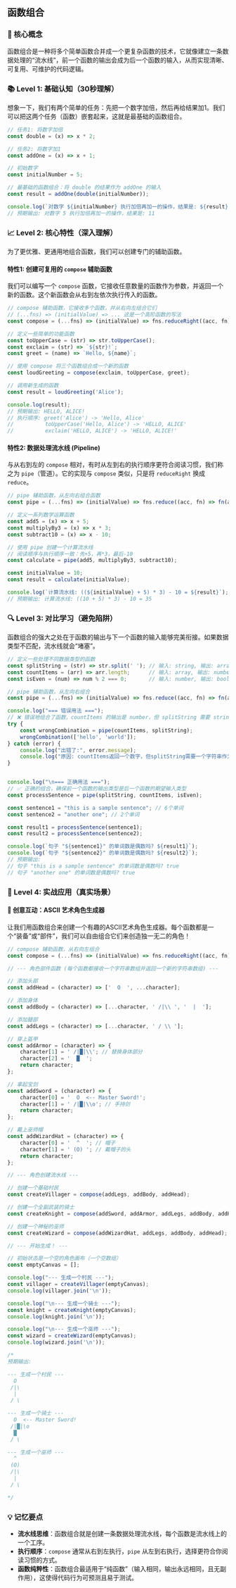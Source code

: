 ## 函数组合

### 🎯 核心概念
函数组合是一种将多个简单函数合并成一个更复杂函数的技术，它就像建立一条数据处理的“流水线”，前一个函数的输出会成为后一个函数的输入，从而实现清晰、可复用、可维护的代码逻辑。

### 📚 Level 1: 基础认知（30秒理解）
想象一下，我们有两个简单的任务：先把一个数字加倍，然后再给结果加1。我们可以把这两个任务（函数）嵌套起来，这就是最基础的函数组合。

```javascript
// 任务1: 将数字加倍
const double = (x) => x * 2;

// 任务2: 将数字加1
const addOne = (x) => x + 1;

// 初始数字
const initialNumber = 5;

// 最基础的函数组合：将 double 的结果作为 addOne 的输入
const result = addOne(double(initialNumber));

console.log(`对数字 ${initialNumber} 执行加倍再加一的操作，结果是: ${result}`);
// 预期输出: 对数字 5 执行加倍再加一的操作，结果是: 11
```

### 📈 Level 2: 核心特性（深入理解）
为了更优雅、更通用地组合函数，我们可以创建专门的辅助函数。

#### 特性1: 创建可复用的 `compose` 辅助函数
我们可以编写一个 `compose` 函数，它接收任意数量的函数作为参数，并返回一个新的函数。这个新函数会从右到左依次执行传入的函数。

```javascript
// compose 辅助函数，它接收多个函数，并从右向左组合它们
// (...fns) => (initialValue) => ... 这是一个高阶函数的写法
const compose = (...fns) => (initialValue) => fns.reduceRight((acc, fn) => fn(acc), initialValue);

// 定义一些简单的功能函数
const toUpperCase = (str) => str.toUpperCase();
const exclaim = (str) => `${str}!`;
const greet = (name) => `Hello, ${name}`;

// 使用 compose 将三个函数组合成一个新的函数
const loudGreeting = compose(exclaim, toUpperCase, greet);

// 调用新生成的函数
const result = loudGreeting('Alice');

console.log(result);
// 预期输出: HELLO, ALICE!
// 执行顺序: greet('Alice') -> 'Hello, Alice'
//          toUpperCase('Hello, Alice') -> 'HELLO, ALICE'
//          exclaim('HELLO, ALICE') -> 'HELLO, ALICE!'
```

#### 特性2: 数据处理流水线 (Pipeline)
与从右到左的 `compose` 相对，有时从左到右的执行顺序更符合阅读习惯，我们称之为 `pipe`（管道）。它的实现与 `compose` 类似，只是将 `reduceRight` 换成 `reduce`。

```javascript
// pipe 辅助函数，从左向右组合函数
const pipe = (...fns) => (initialValue) => fns.reduce((acc, fn) => fn(acc), initialValue);

// 定义一系列数学运算函数
const add5 = (x) => x + 5;
const multiplyBy3 = (x) => x * 3;
const subtract10 = (x) => x - 10;

// 使用 pipe 创建一个计算流水线
// 阅读顺序与执行顺序一致：先+5，再*3，最后-10
const calculate = pipe(add5, multiplyBy3, subtract10);

const initialValue = 10;
const result = calculate(initialValue);

console.log(`计算流水线: ((${initialValue} + 5) * 3) - 10 = ${result}`);
// 预期输出: 计算流水线: ((10 + 5) * 3) - 10 = 35
```

### 🔍 Level 3: 对比学习（避免陷阱）
函数组合的强大之处在于函数的输出与下一个函数的输入能够完美衔接。如果数据类型不匹配，流水线就会“堵塞”。

```javascript
// 定义一些处理不同数据类型的函数
const splitString = (str) => str.split(' '); // 输入: string, 输出: array
const countItems = (arr) => arr.length;      // 输入: array, 输出: number
const isEven = (num) => num % 2 === 0;       // 输入: number, 输出: boolean

// pipe 辅助函数，从左向右组合
const pipe = (...fns) => (initialValue) => fns.reduce((acc, fn) => fn(acc), initialValue);

console.log("=== 错误用法 ===");
// ❌ 错误地组合了函数，countItems 的输出是 number，但 splitString 需要 string
try {
    const wrongCombination = pipe(countItems, splitString);
    wrongCombination(['hello', 'world']);
} catch (error) {
    console.log("出错了:", error.message);
    console.log("原因: countItems返回一个数字，但splitString需要一个字符串作为输入，导致 .split() 方法不存在而出错。");
}


console.log("\n=== 正确用法 ===");
// ✅ 正确的组合，确保前一个函数的输出类型是后一个函数的期望输入类型
const processSentence = pipe(splitString, countItems, isEven);

const sentence1 = "this is a sample sentence"; // 6个单词
const sentence2 = "another one"; // 2个单词

const result1 = processSentence(sentence1);
const result2 = processSentence(sentence2);

console.log(`句子 "${sentence1}" 的单词数是偶数吗? ${result1}`);
console.log(`句子 "${sentence2}" 的单词数是偶数吗? ${result2}`);
// 预期输出:
// 句子 "this is a sample sentence" 的单词数是偶数吗? true
// 句子 "another one" 的单词数是偶数吗? true
```

### 🚀 Level 4: 实战应用（真实场景）
#### 🎨 创意互动：ASCII 艺术角色生成器

让我们用函数组合来创建一个有趣的ASCII艺术角色生成器。每个函数都是一个“装备”或“部件”，我们可以自由组合它们来创造独一无二的角色！

```javascript
// compose 辅助函数，从右向左组合
const compose = (...fns) => (initialValue) => fns.reduceRight((acc, fn) => fn(acc), initialValue);

// --- 角色部件函数 (每个函数都接收一个字符串数组并返回一个新的字符串数组) ---

// 添加头部
const addHead = (character) => ['  O  ', ...character];

// 添加身体
const addBody = (character) => [...character, ' /|\\ ', '  |  '];

// 添加腿部
const addLegs = (character) => [...character, ' / \\ '];

// 穿上盔甲
const addArmor = (character) => {
    character[1] = ' /|█|\\'; // 替换身体部分
    character[2] = '  █  ';
    return character;
};

// 拿起宝剑
const addSword = (character) => {
    character[0] = '  O  <-- Master Sword!';
    character[1] = ' /|█|\\o'; // 手持剑
    return character;
};

// 戴上巫师帽
const addWizardHat = (character) => {
    character[0] = '  ^  '; // 帽子
    character[1] = ' (O) '; // 戴帽子的头
    return character;
};

// --- 角色创建流水线 ---

// 创建一个基础村民
const createVillager = compose(addLegs, addBody, addHead);

// 创建一个全副武装的骑士
const createKnight = compose(addSword, addArmor, addLegs, addBody, addHead);

// 创建一个神秘的巫师
const createWizard = compose(addWizardHat, addLegs, addBody, addHead);

// --- 开始生成！ ---

// 初始状态是一个空的角色画布（一个空数组）
const emptyCanvas = [];

console.log("--- 生成一个村民 ---");
const villager = createVillager(emptyCanvas);
console.log(villager.join('\n'));

console.log("\n--- 生成一个骑士 ---");
const knight = createKnight(emptyCanvas);
console.log(knight.join('\n'));

console.log("\n--- 生成一个巫师 ---");
const wizard = createWizard(emptyCanvas);
console.log(wizard.join('\n'));

/*
预期输出:

--- 生成一个村民 ---
  O  
 /|\ 
  |  
 / \ 

--- 生成一个骑士 ---
  O  <-- Master Sword!
 /|█|\o
  █  
 / \ 

--- 生成一个巫师 ---
  ^  
 (O) 
 /|\ 
  |  
 / \ 

*/
```

### 💡 记忆要点
- **流水线思维**：函数组合就是创建一条数据处理流水线，每个函数是流水线上的一个工序。
- **执行顺序**：`compose` 通常从右到左执行，`pipe` 从左到右执行，选择更符合你阅读习惯的方式。
- **函数纯粹性**：函数组合最适用于“纯函数”（输入相同，输出永远相同，且无副作用），这使得代码行为可预测且易于测试。

<!--
metadata:
  syntax: ["function", "arrow-function"]
  pattern: ["closure", "functional-programming"]
  api: ["Array.reduce", "Array.reduceRight", "console.log"]
  concept: ["function-composition", "pure-function", "higher-order-function"]
  difficulty: advanced
  dependencies: []
  related: []
-->